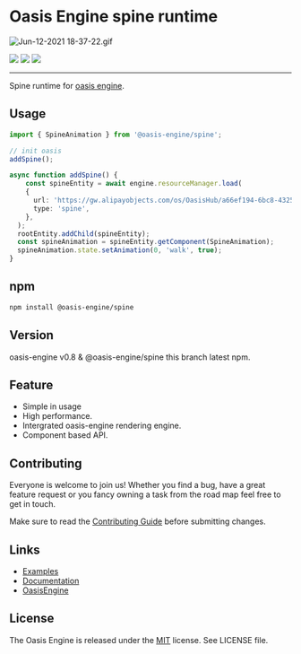 

# Oasis Engine spine runtime
![Jun-12-2021 18-37-22.gif](https://gw.alipayobjects.com/mdn/mybank_yul/afts/img/A*am1ySYTDBQAAAAAAAAAAAAAAARQnAQ)


![](https://img.shields.io/npm/v/@oasis-engine/spine#id=QfHW0&originHeight=20&originWidth=80&originalType=binary&ratio=1&status=done&style=none)
![](https://img.shields.io/bundlephobia/minzip/@oasis-engine/spine#id=yUnp4&originHeight=20&originWidth=144&originalType=binary&ratio=1&status=done&style=none)
![](https://img.shields.io/npm/dm/@oasis-engine/spine#id=lqs8U&originHeight=20&originWidth=134&originalType=binary&ratio=1&status=done&style=none)

---



Spine runtime for [oasis engine](https://github.com/oasis-engine/engine).
## 
## Usage


```typescript
import { SpineAnimation } from '@oasis-engine/spine';

// init oasis
addSpine();

async function addSpine() {
	const spineEntity = await engine.resourceManager.load(
    {
      url: 'https://gw.alipayobjects.com/os/OasisHub/a66ef194-6bc8-4325-9a59-6ea9097225b1/1620888427489.json',
      type: 'spine',
    },
  );
  rootEntity.addChild(spineEntity);
  const spineAnimation = spineEntity.getComponent(SpineAnimation);
  spineAnimation.state.setAnimation(0, 'walk', true);
}
```


## npm
```sh
npm install @oasis-engine/spine
```




## Version
oasis-engine v0.8 & @oasis-engine/spine this branch latest npm.


## Feature

- Simple in usage
- High performance.
- Intergrated oasis-engine rendering engine.
- Component based API.



## Contributing
Everyone is welcome to join us! Whether you find a bug, have a great feature request or you fancy owning a task from the road map feel free to get in touch.
​

Make sure to read the [Contributing Guide](.github/HOW_TO_CONTRIBUTE.md) before submitting changes.


## Links

- [Examples](https://oasisengine.cn/0.3/examples#spine)
- [Documentation](https://oasisengine.cn/0.3/docs/spine-cn#gatsby-focus-wrapper)
- [OasisEngine](https://oasisengine.cn/)



## License


The Oasis Engine is released under the [MIT](https://opensource.org/licenses/MIT) license. See LICENSE file.
